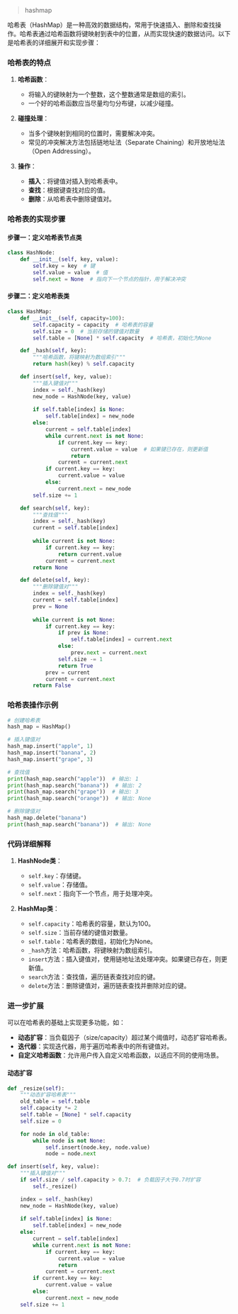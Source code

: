 > hashmap


哈希表（HashMap）是一种高效的数据结构，常用于快速插入、删除和查找操作。哈希表通过哈希函数将键映射到表中的位置，从而实现快速的数据访问。以下是哈希表的详细展开和实现步骤：

### 哈希表的特点
1. **哈希函数**：
   - 将输入的键映射为一个整数，这个整数通常是数组的索引。
   - 一个好的哈希函数应当尽量均匀分布键，以减少碰撞。

2. **碰撞处理**：
   - 当多个键映射到相同的位置时，需要解决冲突。
   - 常见的冲突解决方法包括链地址法（Separate Chaining）和开放地址法（Open Addressing）。

3. **操作**：
   - **插入**：将键值对插入到哈希表中。
   - **查找**：根据键查找对应的值。
   - **删除**：从哈希表中删除键值对。

### 哈希表的实现步骤

#### 步骤一：定义哈希表节点类
```python
class HashNode:
    def __init__(self, key, value):
        self.key = key  # 键
        self.value = value  # 值
        self.next = None  # 指向下一个节点的指针，用于解决冲突
```

#### 步骤二：定义哈希表类
```python
class HashMap:
    def __init__(self, capacity=100):
        self.capacity = capacity  # 哈希表的容量
        self.size = 0  # 当前存储的键值对数量
        self.table = [None] * self.capacity  # 哈希表，初始化为None

    def _hash(self, key):
        """哈希函数，将键映射为数组索引"""
        return hash(key) % self.capacity

    def insert(self, key, value):
        """插入键值对"""
        index = self._hash(key)
        new_node = HashNode(key, value)
        
        if self.table[index] is None:
            self.table[index] = new_node
        else:
            current = self.table[index]
            while current.next is not None:
                if current.key == key:
                    current.value = value  # 如果键已存在，则更新值
                    return
                current = current.next
            if current.key == key:
                current.value = value
            else:
                current.next = new_node
        self.size += 1

    def search(self, key):
        """查找值"""
        index = self._hash(key)
        current = self.table[index]
        
        while current is not None:
            if current.key == key:
                return current.value
            current = current.next
        return None

    def delete(self, key):
        """删除键值对"""
        index = self._hash(key)
        current = self.table[index]
        prev = None
        
        while current is not None:
            if current.key == key:
                if prev is None:
                    self.table[index] = current.next
                else:
                    prev.next = current.next
                self.size -= 1
                return True
            prev = current
            current = current.next
        return False
```

### 哈希表操作示例
```python
# 创建哈希表
hash_map = HashMap()

# 插入键值对
hash_map.insert("apple", 1)
hash_map.insert("banana", 2)
hash_map.insert("grape", 3)

# 查找值
print(hash_map.search("apple"))  # 输出: 1
print(hash_map.search("banana"))  # 输出: 2
print(hash_map.search("grape"))  # 输出: 3
print(hash_map.search("orange"))  # 输出: None

# 删除键值对
hash_map.delete("banana")
print(hash_map.search("banana"))  # 输出: None
```

### 代码详细解释
1. **HashNode类**：
   - `self.key`：存储键。
   - `self.value`：存储值。
   - `self.next`：指向下一个节点，用于处理冲突。

2. **HashMap类**：
   - `self.capacity`：哈希表的容量，默认为100。
   - `self.size`：当前存储的键值对数量。
   - `self.table`：哈希表的数组，初始化为None。
   - `_hash`方法：哈希函数，将键映射为数组索引。
   - `insert`方法：插入键值对，使用链地址法处理冲突。如果键已存在，则更新值。
   - `search`方法：查找值，遍历链表查找对应的键。
   - `delete`方法：删除键值对，遍历链表查找并删除对应的键。

### 进一步扩展
可以在哈希表的基础上实现更多功能，如：
- **动态扩容**：当负载因子（size/capacity）超过某个阈值时，动态扩容哈希表。
- **迭代器**：实现迭代器，用于遍历哈希表中的所有键值对。
- **自定义哈希函数**：允许用户传入自定义哈希函数，以适应不同的使用场景。

#### 动态扩容
```python
def _resize(self):
    """动态扩容哈希表"""
    old_table = self.table
    self.capacity *= 2
    self.table = [None] * self.capacity
    self.size = 0

    for node in old_table:
        while node is not None:
            self.insert(node.key, node.value)
            node = node.next

def insert(self, key, value):
    """插入键值对"""
    if self.size / self.capacity > 0.7:  # 负载因子大于0.7时扩容
        self._resize()

    index = self._hash(key)
    new_node = HashNode(key, value)
    
    if self.table[index] is None:
        self.table[index] = new_node
    else:
        current = self.table[index]
        while current.next is not None:
            if current.key == key:
                current.value = value
                return
            current = current.next
        if current.key == key:
            current.value = value
        else:
            current.next = new_node
    self.size += 1
```